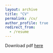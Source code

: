 ```yaml
---
layout: archive
title: "CV"
permalink: /cv/
author_profile: true
redirect_from:
  - /resume
---
```

Download pdf [here](https://github.com/francesconicolai/francesconicolai.github.io/blob/master/CV/CVFrancesco-Nicolai.pdf)
